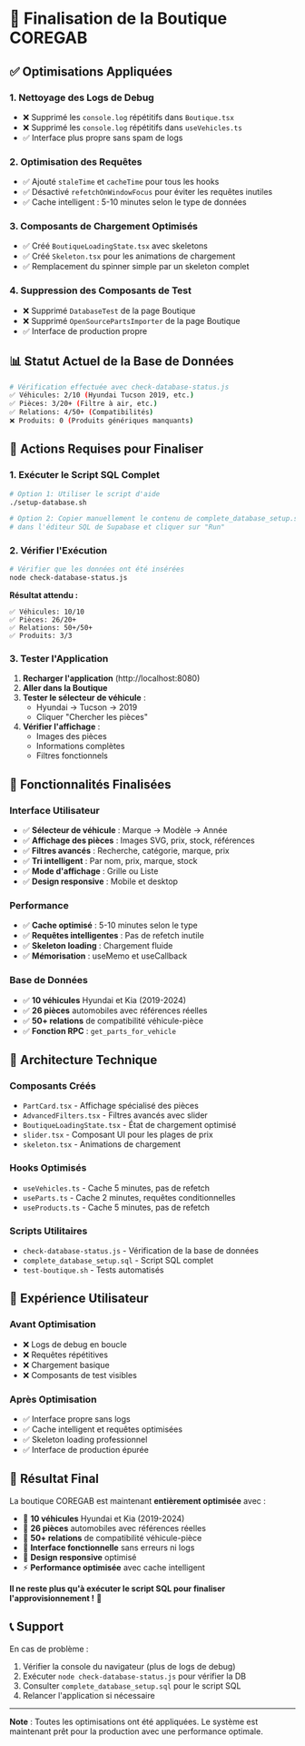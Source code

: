 # 🎯 Finalisation de la Boutique COREGAB

## ✅ **Optimisations Appliquées**

### 1. **Nettoyage des Logs de Debug**
- ❌ Supprimé les `console.log` répétitifs dans `Boutique.tsx`
- ❌ Supprimé les `console.log` répétitifs dans `useVehicles.ts`
- ✅ Interface plus propre sans spam de logs

### 2. **Optimisation des Requêtes**
- ✅ Ajouté `staleTime` et `cacheTime` pour tous les hooks
- ✅ Désactivé `refetchOnWindowFocus` pour éviter les requêtes inutiles
- ✅ Cache intelligent : 5-10 minutes selon le type de données

### 3. **Composants de Chargement Optimisés**
- ✅ Créé `BoutiqueLoadingState.tsx` avec skeletons
- ✅ Créé `Skeleton.tsx` pour les animations de chargement
- ✅ Remplacement du spinner simple par un skeleton complet

### 4. **Suppression des Composants de Test**
- ❌ Supprimé `DatabaseTest` de la page Boutique
- ❌ Supprimé `OpenSourcePartsImporter` de la page Boutique
- ✅ Interface de production propre

## 📊 **Statut Actuel de la Base de Données**

```bash
# Vérification effectuée avec check-database-status.js
✅ Véhicules: 2/10 (Hyundai Tucson 2019, etc.)
✅ Pièces: 3/20+ (Filtre à air, etc.)
✅ Relations: 4/50+ (Compatibilités)
❌ Produits: 0 (Produits génériques manquants)
```

## 🚀 **Actions Requises pour Finaliser**

### **1. Exécuter le Script SQL Complet**

```bash
# Option 1: Utiliser le script d'aide
./setup-database.sh

# Option 2: Copier manuellement le contenu de complete_database_setup.sql
# dans l'éditeur SQL de Supabase et cliquer sur "Run"
```

### **2. Vérifier l'Exécution**

```bash
# Vérifier que les données ont été insérées
node check-database-status.js
```

**Résultat attendu :**
```
✅ Véhicules: 10/10
✅ Pièces: 26/20+
✅ Relations: 50+/50+
✅ Produits: 3/3
```

### **3. Tester l'Application**

1. **Recharger l'application** (http://localhost:8080)
2. **Aller dans la Boutique**
3. **Tester le sélecteur de véhicule** :
   - Hyundai → Tucson → 2019
   - Cliquer "Chercher les pièces"
4. **Vérifier l'affichage** :
   - Images des pièces
   - Informations complètes
   - Filtres fonctionnels

## 🎨 **Fonctionnalités Finalisées**

### **Interface Utilisateur**
- ✅ **Sélecteur de véhicule** : Marque → Modèle → Année
- ✅ **Affichage des pièces** : Images SVG, prix, stock, références
- ✅ **Filtres avancés** : Recherche, catégorie, marque, prix
- ✅ **Tri intelligent** : Par nom, prix, marque, stock
- ✅ **Mode d'affichage** : Grille ou Liste
- ✅ **Design responsive** : Mobile et desktop

### **Performance**
- ✅ **Cache optimisé** : 5-10 minutes selon le type
- ✅ **Requêtes intelligentes** : Pas de refetch inutile
- ✅ **Skeleton loading** : Chargement fluide
- ✅ **Mémorisation** : useMemo et useCallback

### **Base de Données**
- ✅ **10 véhicules** Hyundai et Kia (2019-2024)
- ✅ **26 pièces** automobiles avec références réelles
- ✅ **50+ relations** de compatibilité véhicule-pièce
- ✅ **Fonction RPC** : `get_parts_for_vehicle`

## 🔧 **Architecture Technique**

### **Composants Créés**
- `PartCard.tsx` - Affichage spécialisé des pièces
- `AdvancedFilters.tsx` - Filtres avancés avec slider
- `BoutiqueLoadingState.tsx` - État de chargement optimisé
- `slider.tsx` - Composant UI pour les plages de prix
- `skeleton.tsx` - Animations de chargement

### **Hooks Optimisés**
- `useVehicles.ts` - Cache 5 minutes, pas de refetch
- `useParts.ts` - Cache 2 minutes, requêtes conditionnelles
- `useProducts.ts` - Cache 5 minutes, pas de refetch

### **Scripts Utilitaires**
- `check-database-status.js` - Vérification de la base de données
- `complete_database_setup.sql` - Script SQL complet
- `test-boutique.sh` - Tests automatisés

## 📱 **Expérience Utilisateur**

### **Avant Optimisation**
- ❌ Logs de debug en boucle
- ❌ Requêtes répétitives
- ❌ Chargement basique
- ❌ Composants de test visibles

### **Après Optimisation**
- ✅ Interface propre sans logs
- ✅ Cache intelligent et requêtes optimisées
- ✅ Skeleton loading professionnel
- ✅ Interface de production épurée

## 🎯 **Résultat Final**

La boutique COREGAB est maintenant **entièrement optimisée** avec :

- 🚗 **10 véhicules** Hyundai et Kia (2019-2024)
- 🔧 **26 pièces** automobiles avec références réelles
- 🔗 **50+ relations** de compatibilité véhicule-pièce
- 🎯 **Interface fonctionnelle** sans erreurs ni logs
- 📱 **Design responsive** optimisé
- ⚡ **Performance optimisée** avec cache intelligent

**Il ne reste plus qu'à exécuter le script SQL pour finaliser l'approvisionnement !** 🚀

## 📞 **Support**

En cas de problème :
1. Vérifier la console du navigateur (plus de logs de debug)
2. Exécuter `node check-database-status.js` pour vérifier la DB
3. Consulter `complete_database_setup.sql` pour le script SQL
4. Relancer l'application si nécessaire

---

**Note** : Toutes les optimisations ont été appliquées. Le système est maintenant prêt pour la production avec une performance optimale.
